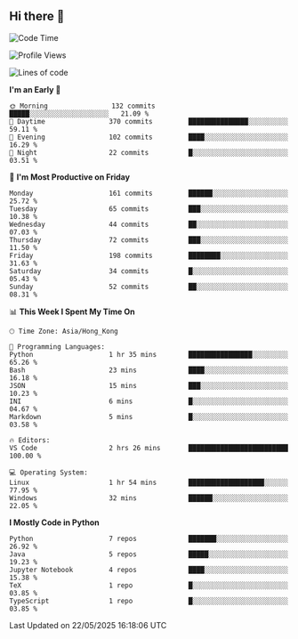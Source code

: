 ## Hi there 👋

<!--
**gessiegulugulu/gessiegulugulu** is a ✨ _special_ ✨ repository because its `README.md` (this file) appears on your GitHub profile.

Here are some ideas to get you started:

- 🔭 I’m currently working on ...
- 🌱 I’m currently learning ...
- 👯 I’m looking to collaborate on ...
- 🤔 I’m looking for help with ...
- 💬 Ask me about ...
- 📫 How to reach me: ...
- 😄 Pronouns: ...
- ⚡ Fun fact: ...
-->

<!--START_SECTION:waka-->
![Code Time](http://img.shields.io/badge/Code%20Time-414%20hrs%203%20mins-blue)

![Profile Views](http://img.shields.io/badge/Profile%20Views-0-blue)

![Lines of code](https://img.shields.io/badge/From%20Hello%20World%20I%27ve%20Written-3.6%20million%20lines%20of%20code-blue)

**I'm an Early 🐤** 

```text
🌞 Morning                132 commits         █████░░░░░░░░░░░░░░░░░░░░   21.09 % 
🌆 Daytime                370 commits         ███████████████░░░░░░░░░░   59.11 % 
🌃 Evening                102 commits         ████░░░░░░░░░░░░░░░░░░░░░   16.29 % 
🌙 Night                  22 commits          █░░░░░░░░░░░░░░░░░░░░░░░░   03.51 % 
```
📅 **I'm Most Productive on Friday** 

```text
Monday                   161 commits         ██████░░░░░░░░░░░░░░░░░░░   25.72 % 
Tuesday                  65 commits          ███░░░░░░░░░░░░░░░░░░░░░░   10.38 % 
Wednesday                44 commits          ██░░░░░░░░░░░░░░░░░░░░░░░   07.03 % 
Thursday                 72 commits          ███░░░░░░░░░░░░░░░░░░░░░░   11.50 % 
Friday                   198 commits         ████████░░░░░░░░░░░░░░░░░   31.63 % 
Saturday                 34 commits          █░░░░░░░░░░░░░░░░░░░░░░░░   05.43 % 
Sunday                   52 commits          ██░░░░░░░░░░░░░░░░░░░░░░░   08.31 % 
```


📊 **This Week I Spent My Time On** 

```text
🕑︎ Time Zone: Asia/Hong_Kong

💬 Programming Languages: 
Python                   1 hr 35 mins        ████████████████░░░░░░░░░   65.26 % 
Bash                     23 mins             ████░░░░░░░░░░░░░░░░░░░░░   16.18 % 
JSON                     15 mins             ███░░░░░░░░░░░░░░░░░░░░░░   10.23 % 
INI                      6 mins              █░░░░░░░░░░░░░░░░░░░░░░░░   04.67 % 
Markdown                 5 mins              █░░░░░░░░░░░░░░░░░░░░░░░░   03.58 % 

🔥 Editors: 
VS Code                  2 hrs 26 mins       █████████████████████████   100.00 % 

💻 Operating System: 
Linux                    1 hr 54 mins        ███████████████████░░░░░░   77.95 % 
Windows                  32 mins             ██████░░░░░░░░░░░░░░░░░░░   22.05 % 
```

**I Mostly Code in Python** 

```text
Python                   7 repos             ███████░░░░░░░░░░░░░░░░░░   26.92 % 
Java                     5 repos             █████░░░░░░░░░░░░░░░░░░░░   19.23 % 
Jupyter Notebook         4 repos             ████░░░░░░░░░░░░░░░░░░░░░   15.38 % 
TeX                      1 repo              █░░░░░░░░░░░░░░░░░░░░░░░░   03.85 % 
TypeScript               1 repo              █░░░░░░░░░░░░░░░░░░░░░░░░   03.85 % 
```




 Last Updated on 22/05/2025 16:18:06 UTC
<!--END_SECTION:waka-->
